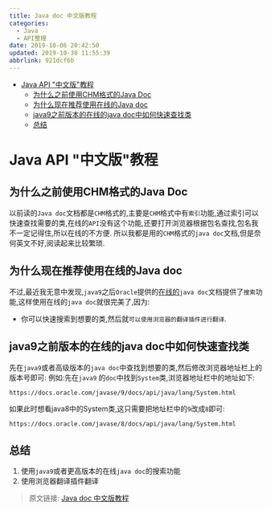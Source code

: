 ```yaml
---
title: Java doc 中文版教程
categories: 
  - Java
  - API整理
date: 2019-10-06 20:42:50
updated: 2019-10-30 11:55:39
abbrlink: 921dcf6b
---
```

- [Java API "中文版"教程](/blog/html/921dcf6b/#Java-API-"中文版"教程)
    - [为什么之前使用CHM格式的Java Doc](/blog/html/921dcf6b/#为什么之前使用CHM格式的Java-Doc)
    - [为什么现在推荐使用在线的Java doc](/blog/html/921dcf6b/#为什么现在推荐使用在线的Java-doc)
    - [java9之前版本的在线的java doc中如何快速查找类](/blog/html/921dcf6b/#java9之前版本的在线的java-doc中如何快速查找类)
    - [总结](/blog/html/921dcf6b/#总结)

<!--more-->
<script src="https://cdn.bootcss.com/jquery/3.4.0/jquery.slim.min.js"></script>
<script>$(document).ready(function () {$(".post-body > ul:nth-child(1)").hide();});</script>

<!--end-->
# Java API "中文版"教程 #
## 为什么之前使用CHM格式的Java Doc ##
以前读的`Java doc`文档都是`CHM`格式的,主要是`CHM`格式中有`索引`功能,通过索引可以快速查找需要的类,在线的`API`没有这个功能,还要打开浏览器根据包名查找,包名我不一定记得住,所以在线的不方便.
所以我都是用的`CHM`格式的`java doc`文档,但是奈何英文不好,阅读起来比较繁琐.
## 为什么现在推荐使用在线的Java doc ##
不过,最近我无意中发现,`java9`之后`Oracle`提供的[在线的](https://docs.oracle.com/javase/9/docs/api/overview-summary.html)`java doc`文档提供了`搜索`功能,这样使用在线的`java doc`就很完美了,因为:
- 你可以快速搜索到想要的类,然后就`可以使用浏览器的翻译插件进行翻译`.

## java9之前版本的在线的java doc中如何快速查找类 ##
先在`java9`或者高级版本的`java doc`中查找到想要的类,然后修改浏览器地址栏上的版本号即可:
例如:先在`java9` 的`doc`中找到`System`类,浏览器地址栏中的地址如下:
```
https://docs.oracle.com/javase/9/docs/api/java/lang/System.html
```
如果此时想看java8中的System类,这只需要把地址栏中的`9`改成`8`即可:
```
https://docs.oracle.com/javase/8/docs/api/java/lang/System.html
```
## 总结 ##
1. 使用`java9`或者更高版本的在线`java doc`的搜索功能
2. 使用浏览器翻译插件翻译

>原文链接: [Java doc 中文版教程](https://lanlan2017.github.io/blog/921dcf6b/)